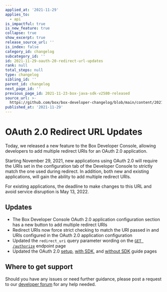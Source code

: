 ```yaml
---
applied_at: '2021-11-29'
applies_to:
  - api
is_impactful: true
is_new_feature: true
collapse: true
show_excerpt: true
release_source_url: ''
is_index: false
category_id: changelog
subcategory_id: ''
id: 2021-11-29-oauth-20-redirect-url-updates
rank: null
total_steps: null
type: changelog
sibling_id: ''
parent_id: changelog
next_page_id: ''
previous_page_id: 2021-11-23-box-java-sdk-v2580-released
source_url: >-
  https://github.com/box/box-developer-changelog/blob/main/content/2021/11-29-oauth-20-redirect-url-updates.md
published_at: '2021-11-29'
---
```

#  OAuth 2.0 Redirect URL Updates

Today, we released a new feature to the Box Developer Console, allowing developers to add multiple redirect URIs for an OAuth 2.0 application.

<!-- more -->

Starting November 29, 2021, new applications using OAuth 2.0 will require the
URIs set in the configuration tab of the Developer Console to strictly match the
one used during redirect. In addition, both new and existing applications, will
gain the ability to add multiple redirect URIs.

For existing applications, the deadline to make changes to this URL and avoid service
disruption is May 13, 2022.

## Updates

* The Box Developer Console OAuth 2.0 application configuration section has a new button to add multiple redirect URIs
* Redirect URIs now force strict checking to match the URI passed in and URIs configured in the OAuth 2.0 application configuration
* Updated the `redirect_uri` query parameter wording on the [`GET /authorize`][url-redirect] endpoint page
* Updated the OAuth 2.0 [setup][oauth-setup], [with SDK][oauth-sdk], and [without SDK][oauth-nosdk] guide pages

## Where to get support

Should you have any issues or need further guidance, please post a request to
our [developer forum][forum] for any help needed.

[forum]: https://support.box.com/hc/en-us/community/topics/360001932973-Platform-and-Developer-Forum
[url-redirect]: e://get-authorize/#param-redirect_uri
[oauth-setup]: g://authentication/oauth2/oauth2-setup/
[oauth-sdk]: g://authentication/oauth2/with-sdk/
[oauth-nosdk]: g://authentication/oauth2/without-sdk/